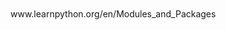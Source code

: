 <p style="font-size:100%; margin-top:2%">
                       www.learnpython.org/en/Modules_and_Packages